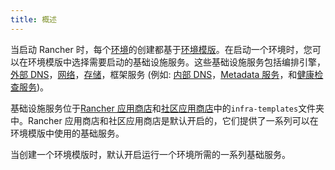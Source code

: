 ```yaml
---
title: 概述
---
```


当启动 Rancher 时，每个[环境](/docs/rancher1/configurations/environments/)的创建都基于[环境模版](/docs/rancher1/configurations/environments/_index#什么是环境模版)。在启动一个环境时，您可以在环境模版中选择需要启动的基础设施服务。这些基础设施服务包括编排引擎，[外部 DNS](/docs/rancher1/infrastructure/cattle/external-dns-service/_index)，[网络](/docs/rancher1/rancher-service/networking/_index)，[存储](/docs/rancher1/rancher-service/storage-service/_index)，框架服务 (例如: [内部 DNS](/docs/rancher1/rancher-service/dns-service/_index)，[Metadata 服务](/docs/rancher1/rancher-service/metadata-service/_index)，和[健康检查服务](/docs/rancher1/infrastructure/cattle/health-checks/_index))。

基础设施服务位于[Rancher 应用商店](https://github.com/rancher/rancher-catalog)和[社区应用商店](https://github.com/rancher/community-catalog)中的`infra-templates`文件夹中。Rancher 应用商店和社区应用商店是默认开启的，它们提供了一系列可以在环境模版中使用的基础服务。

当创建一个环境模版时，默认开启运行一个环境所需的一系列基础服务。
